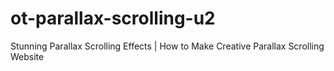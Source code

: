 # ot-parallax-scrolling-u2
Stunning Parallax Scrolling Effects | How to Make Creative Parallax Scrolling Website
